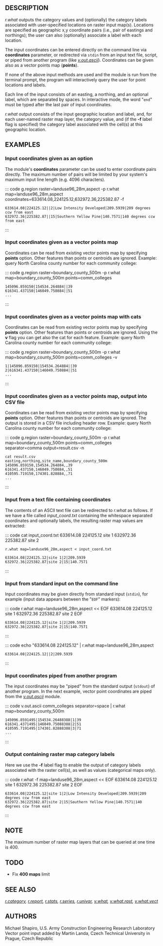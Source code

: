## DESCRIPTION

*r.what* outputs the category values and (optionally) the category
labels associated with user-specified locations on raster input map(s).
Locations are specified as geographic x,y coordinate pairs (i.e., pair
of eastings and northings); the user can also (optionally) associate a
label with each location.

The input coordinates can be entered directly on the command line via
**coordinates** parameter, or redirected via `stdin` from an input text
file, script, or piped from another program (like
*[v.out.ascii](v.out.ascii.html)*). Coordinates can be given also as a
vector points map (**points**).

If none of the above input methods are used and the module is run from
the terminal prompt, the program will interactively query the user for
point locations and labels.

Each line of the input consists of an easting, a northing, and an
optional label, which are separated by spaces. In interactive mode, the
word \"`end`\" must be typed after the last pair of input coordinates.

*r.what* output consists of the input geographic location and label,
and, for each user-named raster map layer, the category value, and (if
the **-f** label flag is specified) the category label associated with
the cell(s) at this geographic location.

## EXAMPLES

### Input coordinates given as an option

The module\'s **coordinates** parameter can be used to enter coordinate
pairs directly. The maximum number of pairs will be limited by your
system\'s maximum input line length (e.g. 4096 characters).

::: code
    g.region raster=landuse96_28m,aspect -p
    r.what map=landuse96_28m,aspect coordinates=633614.08,224125.12,632972.36,225382.87 -f

    633614.08|224125.12||2|Low Intensity Developed|209.5939|209 degrees ccw from east
    632972.36|225382.87||15|Southern Yellow Pine|140.7571|140 degrees ccw from east
:::

### Input coordinates given as a vector points map

Coordinates can be read from existing vector points map by specifying
**points** option. Other features than points or centroids are ignored.
Example: query North Carolina county number for each community college:

::: code
    g.region raster=boundary_county_500m -p
    r.what map=boundary_county_500m points=comm_colleges

    145096.859150|154534.264884||39
    616341.437150|146049.750884||51
    ...
:::

### Input coordinates given as a vector points map with cats

Coordinates can be read from existing vector points map by specifying
**points** option. Other features than points or centroids are ignored.
Using the **v** flag you can get also the cat for each feature. Example:
query North Carolina county number for each community college:

::: code
    g.region raster=boundary_county_500m -p
    r.what map=boundary_county_500m points=comm_colleges -v

    1|145096.859150|154534.264884||39
    2|616341.437150|146049.750884||51
    ...
:::

### Input coordinates given as a vector points map, output into CSV file

Coordinates can be read from existing vector points map by specifying
**points** option. Other features than points or centroids are ignored.
The output is stored in a CSV file including header row. Example: query
North Carolina county number for each community college:

::: code
    g.region raster=boundary_county_500m -p
    r.what map=boundary_county_500m points=comm_colleges \
           separator=comma output=result.csv -n

    cat result.csv
    easting,northing,site_name,boundary_county_500m
    145096.859150,154534.264884,,39
    616341.437150,146049.750884,,51
    410595.719150,174301.828884,,71
    ...
:::

### Input from a text file containing coordinates

The contents of an ASCII text file can be redirected to *r.what* as
follows. If we have a file called *input_coord.txt* containing the
whitespace separated coordinates and optionally labels, the resulting
raster map values are extracted:

::: code
    cat input_coord.txt
    633614.08 224125.12 site 1
    632972.36 225382.87 site 2

    r.what map=landuse96_28m,aspect < input_coord.txt

    633614.08|224125.12|site 1|2|209.5939
    632972.36|225382.87|site 2|15|140.7571
:::

### Input from standard input on the command line

Input coordinates may be given directly from standard input (`stdin`),
for example (input data appears between the \"`EOF`\" markers):

::: code
    r.what map=landuse96_28m,aspect << EOF
    633614.08 224125.12 site 1
    632972.36 225382.87 site 2
    EOF

    633614.08|224125.12|site 1|2|209.5939
    632972.36|225382.87|site 2|15|140.7571
:::

::: code
    echo "633614.08 224125.12" | r.what map=landuse96_28m,aspect

    633614.08|224125.12||2|209.5939
:::

### Input coordinates piped from another program

The input coordinates may be \"piped\" from the standard output
(`stdout`) of another program. In the next example, vector point
coordinates are piped from the *[v.out.ascii](v.out.ascii.html)* module.

::: code
    v.out.ascii comm_colleges separator=space | r.what map=boundary_county_500m

    145096.8591495|154534.26488388|1|39
    616341.4371495|146049.75088388|2|51
    410595.7191495|174301.82888388|3|71
    ...
:::

### Output containing raster map category labels

Here we use the **-f** label flag to enable the output of category
labels associated with the raster cell(s), as well as values
(categorical maps only).

::: code
    r.what -f map=landuse96_28m,aspect << EOF
    633614.08 224125.12 site 1
    632972.36 225382.87 site 2
    EOF

    633614.08|224125.12|site 1|2|Low Intensity Developed|209.5939|209 degrees ccw from east
    632972.36|225382.87|site 2|15|Southern Yellow Pine|140.7571|140 degrees ccw from east
:::

## NOTE

The maximum number of raster map layers that can be queried at one time
is 400.

## TODO

-   Fix **400 maps** limit

## SEE ALSO

*[r.category](r.category.html), [r.report](r.report.html),
[r.stats](r.stats.html), [r.series](r.series.html),
[r.univar](r.univar.html), [v.what](v.what.html),
[v.what.rast](v.what.rast.html), [v.what.vect](v.what.vect.html)*

## AUTHORS

Michael Shapiro, U.S. Army Construction Engineering Research Laboratory\
Vector point input added by Martin Landa, Czech Technical University in
Prague, Czech Republic
